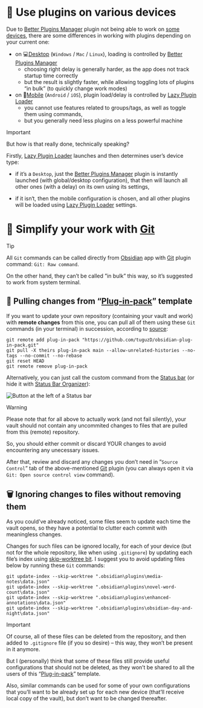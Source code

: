 # 🚞 Use plugins on various devices

Due to [Better Plugins Manager](https://github.com/0011000000110010/obsidian-manager) plugin not being able to work on [some devices](https://help.obsidian.md/Getting+started/Use+the+mobile+app), there are some differences in working with plugins depending on your current one:

- on 💻[Desktop](https://obsidian.md) (`Windows` / `Mac` / `Linux`), loading is controlled by [Better Plugins Manager](https://github.com/0011000000110010/obsidian-manager)
  - choosing right delay is generally harder, as the app does not track startup time correctly
  - but the result is slightly faster, while allowing toggling lots of plugins “in bulk” (to quickly change work modes)
- on 📱[Mobile](https://obsidian.md/mobile) (`Android` / `iOS`), plugin load/delay is controlled by [Lazy Plugin Loader](https://github.com/alangrainger/obsidian-lazy-plugins)
  - you cannot use features related to groups/tags, as well as toggle them using commands,
  - but you generally need less plugins on a less powerful machine

> [!IMPORTANT]
> But how is that really done, technically speaking?
>
> Firstly, [Lazy Plugin Loader](https://github.com/alangrainger/obsidian-lazy-plugins) launches and then determines user’s device type:
> - if it’s a `Desktop`, just the [Better Plugins Manager](https://github.com/0011000000110010/obsidian-manager) plugin is instantly launched (with global/desktop configuration), that then will launch all other ones (with a delay) on its own using its settings,
>
> - if it isn‘t, then the mobile configuration is chosen, and all other plugins will be loaded using [Lazy Plugin Loader](https://github.com/alangrainger/obsidian-lazy-plugins) settings.

# 📑 Simplify your work with [Git](https://git-scm.com)

> [!TIP]
> All `Git` commands can be called directly from [Obsidian](https://obsidian.md) app with [Git](https://github.com/Vinzent03/obsidian-git) plugin command: `Git: Raw command`.
>
> On the other hand, they can’t be called ”in bulk” this way, so it’s suggested to work from system terminal.

## 🔄️ Pulling changes from “[Plug-in-pack](<./README.md>)” template

If you want to update your own repository (containing your vault and work) with **remote changes** from this one, you can pull all of them using these `Git` commands (in your terminal) in succession, according to [source](https://gist.github.com/krlozadan/4b75255b88d7a1504e5e632cb817c3f5):

```shell title="➕ Get changes from template remote (no history)" frame="code" showLineNumbers wrap
git remote add plug-in-pack "https://github.com/tuguzD/obsidian-plug-in-pack.git"
git pull -X theirs plug-in-pack main --allow-unrelated-histories --no-tags --no-commit --no-rebase
git reset HEAD
git remote remove plug-in-pack
```

Alternatively, you can just call the custom command from the [Status bar](https://help.obsidian.md/User+interface/Status+bar) (or hide it with [Status Bar Organizer](https://github.com/Opisek/obsidian-statusbar-organizer)):

![Button at the left of a Status bar](https://github.com/user-attachments/assets/bca8e810-9feb-4dff-8e93-a2dc3d69742d)

> [!WARNING]
> Please note that for all above to actually work (and not fail silently), your vault should not contain any uncommited changes to files that are pulled from this (remote) repository.
>
> So, you should either commit or discard YOUR changes to avoid encountering any unecessary issues.

After that, review and discard any changes you don’t need in ”`Source Control`” tab of the above-mentioned [Git](https://github.com/Vinzent03/obsidian-git) plugin (you can always open it via `Git: Open source control view` command).

## 🗑️ Ignoring changes to files without removing them

As you could’ve already noticed, some files seem to update each time the vault opens, so they have a potential to clutter each commit with meaningless changes.

Changes for such files can be ignored locally, for each of your device (but not for the whole repository, like when using `.gitignore`) by updating each file’s index using [skip-worktree bit](https://git-scm.com/docs/git-update-index#_skip_worktree_bit). I suggest you to avoid updating files below by running these `Git` commands:

```shell title="🫥 Don't collect changes from these files" frame="code" showLineNumbers wrap
git update-index --skip-worktree ".obsidian\plugins\media-notes\data.json"
git update-index --skip-worktree ".obsidian\plugins\novel-word-count\data.json"
git update-index --skip-worktree ".obsidian\plugins\enhanced-annotations\data.json"
git update-index --skip-worktree ".obsidian\plugins\obsidian-day-and-night\data.json"
```

> [!IMPORTANT]
> Of course, all of these files can be deleted from the repository, and then added to `.gitignore` file (if you so desire) – this way, they won’t be present in it anymore.
>
> But I (personally) think that some of these files still provide useful configurations that should not be deleted, as they won’t be shared to all the users of this “[Plug-in-pack](<#-plug-in-pack-for-obsidian-app>)” template.

Also, similar commands can be used for some of your own configurations that you’ll want to be already set up for each new device (that’ll receive local copy of the vault), but don’t want to be changed thereafter.
